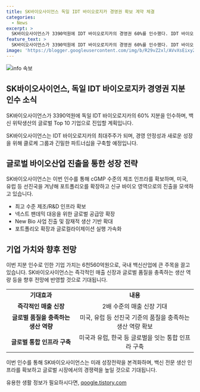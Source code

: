 ```yaml
---
title: SK바이오사이언스 독일 IDT 바이오로지카 경영권 확보 계약 체결
categories:
  - News
excerpt: >
  SK바이오사이언스가 3390억원에 IDT 바이오로지카의 경영권 60%를 인수했다. IDT 바이오로지카는 10개 이상의 의약품 규제기관으로부터 트랙 레코드를 보유한 글로벌 바이오기업으로, 임상부터 상업 단계까지의 원액 및 완제를 생산하고 있음. 이번 인수로 SK바이오사이언스는 cGMP 수준의 제조 인프라를 확보하며, 미국‧유럽 등 선진국을 겨냥한 포트폴리오 확장과 신규 바이오 영역으로의 진출이 가능해졌다. 이를 통해 넥스트 팬데믹 대응 위한 글로벌 공급망 확장 및 포트폴리오 확장 등의 성장전략을 가속화할 전망이다.
feature_text: >
  SK바이오사이언스가 3390억원에 IDT 바이오로지카의 경영권 60%를 인수했다. IDT 바이오로지카는 10개 이상의 의약품 규제기관으로부터 트랙 레코드를 보유한 글로벌 바이오기업으로, 임상부터 상업 단계까지의 원액 및 완제를 생산하고 있음. 이번 인수로 SK바이오사이언스는 cGMP 수준의 제조 인프라를 확보하며, 미국‧유럽 등 선진국을 겨냥한 포트폴리오 확장과 신규 바이오 영역으로의 진출이 가능해졌다. 이를 통해 넥스트 팬데믹 대응 위한 글로벌 공급망 확장 및 포트폴리오 확장 등의 성장전략을 가속화할 전망이다.
image: 'https://blogger.googleusercontent.com/img/b/R29vZ2xl/AVvXsEixyZcFfHzMRdzZMjFBmAUKJYCLCGyLL1o632UiGVXcaFdKo_bkvkuCioo0uUKlGfBVcT3P84aROyZIXSBEx3Aw5nCQ3pTgDom1WDC4m8eifvWiAmWEEVb4x6G_l8C0QH225ldMjyaFvpxGEBGNO37VmDTDMHGhJPq73UglMfDca1-0aw/s1600/blogspot.png'
---
```


<p><img src="https://blogger.googleusercontent.com/img/b/R29vZ2xl/AVvXsEixyZcFfHzMRdzZMjFBmAUKJYCLCGyLL1o632UiGVXcaFdKo_bkvkuCioo0uUKlGfBVcT3P84aROyZIXSBEx3Aw5nCQ3pTgDom1WDC4m8eifvWiAmWEEVb4x6G_l8C0QH225ldMjyaFvpxGEBGNO37VmDTDMHGhJPq73UglMfDca1-0aw/s1600/blogspot.png" alt="info 속보" /></p>

<h2 data-ke-size="size26">SK바이오사이언스, 독일 IDT 바이오로지카 경영권 지분 인수 소식</h2>

<p>SK바이오사이언스가 3390억원에 독일 IDT 바이오로지카의 60% 지분을 인수하며, 백신 위탁생산의 글로벌 Top 10 기업으로 진입할 계획입니다.</p>

<p data-ke-size="size16">SK바이오사이언스는 IDT 바이오로지카의 최대주주가 되며, 경영 안정성과 새로운 성장을 위해 클로케 그룹과 긴밀한 파트너십을 구축할 예정입니다.</p>

<h2 data-ke-size="size24">글로벌 바이오산업 진출을 통한 성장 전략</h2>

<p>SK바이오사이언스는 이번 인수를 통해 cGMP 수준의 제조 인프라를 확보하며, 미국, 유럽 등 선진국을 겨냥해 포트폴리오를 확장하고 신규 바이오 영역으로의 진출을 모색하고 있습니다.</p>

<ul>
  <li>최고 수준 제조/R&D 인프라 확보</li>
  <li>넥스트 팬데믹 대응을 위한 글로벌 공급망 확장</li>
  <li>New Bio 사업 진출 및 잠재적 생산 기반 확대</li>
  <li>포트폴리오 확장과 글로컬라이제이션 실행 가속화</li>
</ul>

<h2 data-ke-size="size24">기업 가치와 향후 전망</h2>

<p>이번 지분 인수로 인한 기업 가치는 6천560억원으로, 국내 백신산업에 큰 주목을 끌고 있습니다. SK바이오사이언스는 즉각적인 매출 신장과 글로벌 품질을 충족하는 생산 역량 등을 향후 전망에 반영할 것으로 기대됩니다.</p>

<table>
  <tr>
    <td style="text-align: center; height: 17px;"><b>기대효과</b></td>
    <td style="text-align: center; height: 17px;"><b>내용</b></td>
  </tr>
  <tr>
    <td style="text-align: center; height: 17px;"><b>즉각적인 매출 신장</b></td>
    <td style="text-align: center; height: 17px;">2배 수준의 매출 신장 기대</td>
  </tr>
  <tr>
    <td style="text-align: center; height: 17px;"><b>글로벌 품질을 충족하는 생산 역량</b></td>
    <td style="text-align: center; height: 17px;">미국, 유럽 등 선진국 기준의 품질을 충족하는 생산 역량 확보</td>
  </tr>
  <tr>
    <td style="text-align: center; height: 17px;"><b>글로벌 통합 인프라 구축</b></td>
    <td style="text-align: center; height: 17px;">미국과 유럽, 한국 등 글로벌을 잇는 통합 인프라 구축</td>
  </tr>
</table>

<p data-ke-size="size16">이번 인수를 통해 SK바이오사이언스는 미래 성장전략을 본격화하며, 백신 전문 생산 인프라를 확보하고 글로벌 시장에서의 경쟁력을 높일 것으로 기대됩니다.</p>
유용한 생활 정보가 필요하시다면, <a href="https://qoogle.tistory.com" rel="dofollow">qoogle.tistory.com</a>


